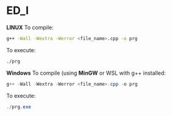 # ED_I
**LINUX**
To compile:
 ```bash
 g++ -Wall -Wextra -Werror <file_name>.cpp -o prg
 ```
To execute:
 ```bash
 ./prg
 ```
**Windows**
To compile (using **MinGW** or WSL with g++ installed:
```powershell
g++ -Wall -Wextra -Werror <file_name>.cpp -o prg
```

To execute:
 ```powershell
 ./prg.exe
 ```
 
